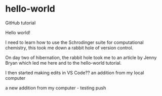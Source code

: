 # hello-world
GitHub tutorial

Hello world!

I need to learn how to use the Schrodinger suite for computational chemistry, this took me down a rabbit hole of version control.

On day two of hibernation, the rabbit hole took me to an article by Jenny Bryan which led me here and to the hello-world tutorial.

I then started making edits in VS Code?? 
an addition from my local computer

a new addition from my computer - testing push

